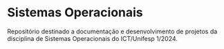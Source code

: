 # Sistemas Operacionais
Repositório destinado a documentação e desenvolvimento de projetos da disciplina de Sistemas Operacionais do ICT/Unifesp 1/2024.
